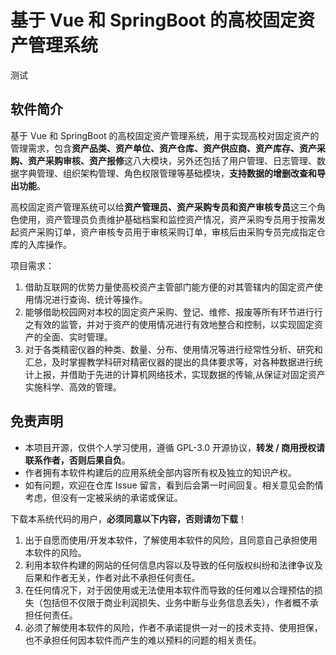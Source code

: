 # 基于 Vue 和 SpringBoot 的高校固定资产管理系统
测试

## 软件简介

基于 Vue 和 SpringBoot 的高校固定资产管理系统，用于实现高校对固定资产的管理需求，包含**资产品类、资产单位、资产仓库、资产供应商、资产库存、资产采购、资产采购审核、资产报修**这八大模块，另外还包括了用户管理、日志管理、数据字典管理、组织架构管理、角色权限管理等基础模块，**支持数据的增删改查和导出功能**。

高校固定资产管理系统可以给**资产管理员、资产采购专员和资产审核专员**这三个角色使用，资产管理员负责维护基础档案和监控资产情况，资产采购专员用于按需发起资产采购订单，资产审核专员用于审核采购订单，审核后由采购专员完成指定仓库的入库操作。

项目需求：

1. 借助互联网的优势力量使高校资产主管部门能方便的对其管辖内的固定资产使用情况进行查询、统计等操作。
2. 能够借助校园网对本校的固定资产采购、登记、维修、报废等所有环节进行行之有效的监管，并对于资产的使用情况进行有效地整合和控制，以实现固定资产的全面、实时管理。
3. 对于各类精密仪器的种类、数量、分布、使用情况等进行经常性分析、研究和汇总，及时掌握教学科研对精密仪器的提出的具体要求等，对各种数据进行统计上报，并借助于先进的计算机网络技术，实现数据的传输,从保证对固定资产实施科学、高效的管理。


## 免责声明

- 本项目开源，仅供个人学习使用，遵循 GPL-3.0 开源协议，**转发 / 商用授权请联系作者，否则后果自负**。
- 作者拥有本软件构建后的应用系统全部内容所有权及独立的知识产权。
- 如有问题，欢迎在仓库 Issue 留言，看到后会第一时间回复。相关意见会酌情考虑，但没有一定被采纳的承诺或保证。

下载本系统代码的用户，**必须同意以下内容，否则请勿下载**！

1. 出于自愿而使用/开发本软件，了解使用本软件的风险，且同意自己承担使用本软件的风险。
2. 利用本软件构建的网站的任何信息内容以及导致的任何版权纠纷和法律争议及后果和作者无关，作者对此不承担任何责任。
3. 在任何情况下，对于因使用或无法使用本软件而导致的任何难以合理预估的损失（包括但不仅限于商业利润损失、业务中断与业务信息丢失），作者概不承担任何责任。
4. 必须了解使用本软件的风险，作者不承诺提供一对一的技术支持、使用担保，也不承担任何因本软件而产生的难以预料的问题的相关责任。
